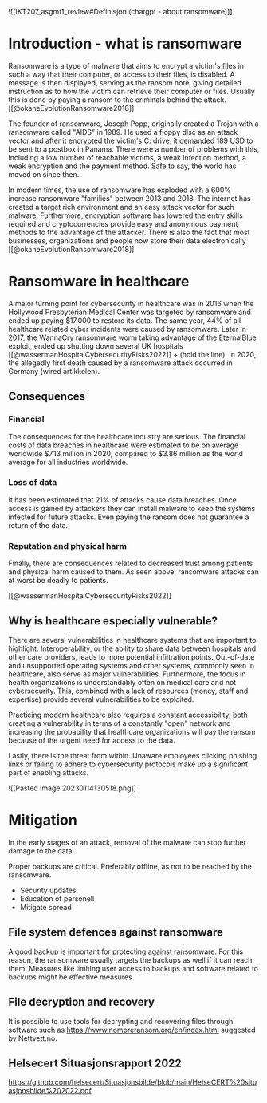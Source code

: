 
![[IKT207_asgmt1_review#Definisjon (chatgpt - about ransomware)]]


# Introduction - what is ransomware
Ransomware is a type of malware that aims to encrypt a victim's files in such a way that their computer, or access to their files, is disabled. A message is then displayed, serving as the ransom note, giving detailed instruction as to how the victim can retrieve their computer or files. Usually this is done by paying a ransom to the criminals behind the attack. [[@okaneEvolutionRansomware2018]]

The founder of ransomware, Joseph Popp, originally created a Trojan with a ransomware called "AIDS" in 1989. He used a floppy disc as an attack vector and after it encrypted the victim's C: drive, it demanded 189 USD to be sent to a postbox in Panama. There were a number of problems with this, including a low number of reachable victims, a weak infection method, a weak encryption and the payment method.  Safe to say, the world has moved on since then. 

In modern times, the use of ransomware has exploded with a 600% increase ransomware "families" between 2013 and 2018. The internet has created a target rich environment and an easy attack vector for such malware. Furthermore, encryption software has lowered the entry skills required and cryptocurrencies provide easy and anonymous payment methods to the advantage of the attacker. There is also the fact that most businesses, organizations and people now store their data electronically [[@okaneEvolutionRansomware2018]]

# Ransomware in healthcare
A major turning point for cybersecurity in healthcare was in 2016 when the Hollywood Presbyterian Medical Center was targeted by ransomware and ended up paying $17,000 to restore its data. The same year, 44% of all healthcare related cyber incidents were caused by ransomware. Later in 2017, the WannaCry ransomware worm taking advantage of the EternalBlue exploit, ended up shutting down several UK hospitals [[@wassermanHospitalCybersecurityRisks2022]] + (hold the line). In 2020, the allegedly first death caused by a ransomware attack occurred in Germany (wired artikkelen). 

## Consequences 

### Financial
The consequences for the healthcare industry are serious. The financial costs of data breaches in healthcare were estimated to be on average worldwide $7.13 million in 2020, compared to $3.86 million as the world average for all industries worldwide.

### Loss of data
It has been estimated that 21% of attacks cause data breaches. Once access is gained by attackers they can  install malware to keep the systems infected for future attacks. Even paying the ransom does not guarantee a return of the data. 

### Reputation and physical harm
Finally, there are consequences related to decreased trust among patients and physical harm caused to them. As seen above, ransomware attacks can at worst be deadly to patients.

[[@wassermanHospitalCybersecurityRisks2022]]

## Why is healthcare especially vulnerable? 
There are several vulnerabilities in healthcare systems that are important to highlight. Interoperability, or the ability to share data between hospitals and other care providers, leads to more potential infiltration points. Out-of-date and unsupported operating systems and other systems, commonly seen in healthcare, also serve as major vulnerabilities. Furthermore, the focus in health organizations is understandably often on medical care and not cybersecurity. This, combined with a lack of resources (money, staff and expertise) provide several vulnerabilities to be exploited.

Practicing modern healthcare also requires a constant accessibility, both creating a vulnerability in terms of a constantly "open" network and increasing the probability that healthcare organizations will pay the ransom because of the urgent need for access to the data. 

Lastly, there is the threat from within. Unaware employees clicking phishing links or failing to adhere to cybersecurity protocols make up a significant part of enabling attacks.  













![[Pasted image 20230114130518.png]]










# Mitigation
In the early stages of an attack, removal of the malware can stop further damage to the data.

Proper backups are critical. Preferably offline, as not to be reached by the ransomware.

- Security updates.
- Education of personell 
- Mitigate spread


## File system defences against ransomware
A good backup is important for protecting against ransomware. For this reason, the ransomware usually targets the backups as well if it can reach them. Measures like limiting user access to backups and software related to backups might be effective measures. 

## File decryption and recovery

It is possible to use tools for decrypting and recovering files through software such as https://www.nomoreransom.org/en/index.html suggested by Nettvett.no.



## Helsecert Situasjonsrapport 2022
https://github.com/helsecert/Situasjonsbilde/blob/main/HelseCERT%20situasjonsbilde%202022.pdf

